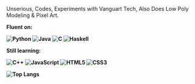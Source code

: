 Unserious, Codes, Experiments with Vanguart Tech, Also Does Low Poly Modeling & Pixel Art.

<b>Fluent on:<b>

![Python](https://img.shields.io/badge/Language-Python-3776ab?style=flat-square&logo=python&logoColor=52a1e3)
![Java](https://img.shields.io/badge/Language-Java-orange?style=flat-square&logo=openjdk&logoColor=orange)
![C](https://img.shields.io/badge/Language-C-0b39a3?style=flat-square&logo=c&logoColor=89abff)
![Haskell](https://img.shields.io/badge/Language-Haskell-7d3893?style=flat-square&logo=haskell&logoColor=df81ff)

<b>Still learning:<b>

![C++](https://img.shields.io/badge/Language-C++-blue?style=flat-square&logo=c%2B%2B&logoColor=39b6ff)
![JavaScript](https://img.shields.io/badge/Language-JavaScript-f7df1e?style=flat-square&logo=javascript&logoColor=f7df1e)
![HTML5](https://img.shields.io/badge/Language-HTML5-e34f26?style=flat-square&logo=html5&logoColor=fa7f5e)
![CSS3](https://img.shields.io/badge/Language-CSS3-1572b6?style=flat-square&logo=csswizardry&logoColor=6cbefa)

![Top Langs](https://github-readme-stats.vercel.app/api/top-langs/?username=ginerJ&layout=compact)

